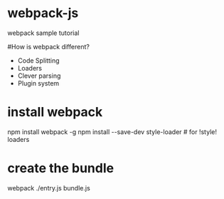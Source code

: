 # webpack-js
webpack sample tutorial

#How is webpack different?
* Code Splitting
* Loaders
* Clever parsing
* Plugin system
 

# install webpack 
npm install webpack -g
npm install --save-dev style-loader # for !style! loaders

# create the bundle
webpack ./entry.js bundle.js


